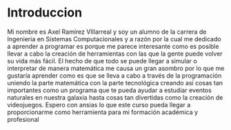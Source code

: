 # Introduccion
Mi nombre es Axel Ramírez VIllarreal y soy un alumno de la carrera de Ingenieria en Sistemas Computacionales y a razón por la cual me dedicado a aprender a programar es porque me 
parece interesante como es posible llevar a cabo la creación de herramientas con las que la gente puede volver su vida más fácil. El hecho de que todo se puede llegar a simular o 
interpretar de manera matemática me causa un gran asombro por lo que me gustaría aprender como es que se lleva a cabo a través de la programación uniendo la parte matemática con 
la parte tecnológica creando así cosas tan importantes como un programa que te pueda ayudar a estudiar eventos naturales en nuestra galaxia hasta cosas tan divertidas como la 
creación de videojuegos. Espero con ansias lo que este curso pueda llegar a proporcionarme como herramienta para mi formación académica y profesional 
